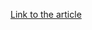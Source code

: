 [Link to the article](https://intezer.com/blog/research/conversation-hijacking-campaign-delivering-icedid/)
